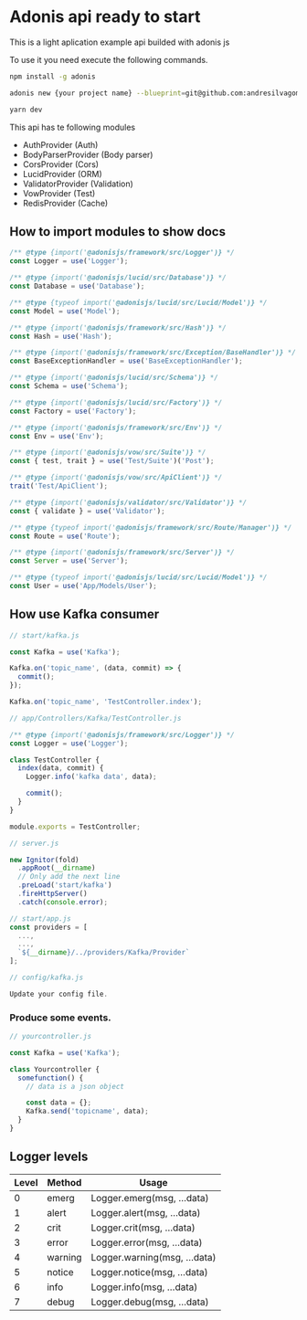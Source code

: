 # Adonis api ready to start

This is a light aplication example api builded with adonis js

To use it you need execute the following commands.

```sh
npm install -g adonis

adonis new {your project name} --blueprint=git@github.com:andresilvagomez/adonis-api-app.git

yarn dev
```

This api has te following modules

- AuthProvider (Auth)
- BodyParserProvider (Body parser)
- CorsProvider (Cors)
- LucidProvider (ORM)
- ValidatorProvider (Validation)
- VowProvider (Test)
- RedisProvider (Cache)

## How to import modules to show docs

```js
/** @type {import('@adonisjs/framework/src/Logger')} */
const Logger = use('Logger');

/** @type {import('@adonisjs/lucid/src/Database')} */
const Database = use('Database');

/** @type {typeof import('@adonisjs/lucid/src/Lucid/Model')} */
const Model = use('Model');

/** @type {import('@adonisjs/framework/src/Hash')} */
const Hash = use('Hash');

/** @type {import('@adonisjs/framework/src/Exception/BaseHandler')} */
const BaseExceptionHandler = use('BaseExceptionHandler');

/** @type {import('@adonisjs/lucid/src/Schema')} */
const Schema = use('Schema');

/** @type {import('@adonisjs/lucid/src/Factory')} */
const Factory = use('Factory');

/** @type {import('@adonisjs/framework/src/Env')} */
const Env = use('Env');

/** @type {import('@adonisjs/vow/src/Suite')} */
const { test, trait } = use('Test/Suite')('Post');

/** @type {import('@adonisjs/vow/src/ApiClient')} */
trait('Test/ApiClient');

/** @type {import('@adonisjs/validator/src/Validator')} */
const { validate } = use('Validator');

/** @type {typeof import('@adonisjs/framework/src/Route/Manager')} */
const Route = use('Route');

/** @type {import('@adonisjs/framework/src/Server')} */
const Server = use('Server');

/** @type {typeof import('@adonisjs/lucid/src/Lucid/Model')} */
const User = use('App/Models/User');
```

## How use Kafka consumer

```js
// start/kafka.js

const Kafka = use('Kafka');

Kafka.on('topic_name', (data, commit) => {
  commit();
});

Kafka.on('topic_name', 'TestController.index');
```

```js
// app/Controllers/Kafka/TestController.js

/** @type {import('@adonisjs/framework/src/Logger')} */
const Logger = use('Logger');

class TestController {
  index(data, commit) {
    Logger.info('kafka data', data);

    commit();
  }
}

module.exports = TestController;
```

```js
// server.js

new Ignitor(fold)
  .appRoot(__dirname)
  // Only add the next line
  .preLoad('start/kafka')
  .fireHttpServer()
  .catch(console.error);
```

```js
// start/app.js
const providers = [
  ...,
  ...,
  `${__dirname}/../providers/Kafka/Provider`
];
```

```js
// config/kafka.js

Update your config file.
```

### Produce some events.

```js
// yourcontroller.js

const Kafka = use('Kafka');

class Yourcontroller {
  somefunction() {
    // data is a json object

    const data = {};
    Kafka.send('topicname', data);
  }
}
```

## Logger levels

| Level | Method  | Usage                       |
| ----- | ------- | --------------------------- |
| 0     | emerg   | Logger.emerg(msg, …​data)   |
| 1     | alert   | Logger.alert(msg, …​data)   |
| 2     | crit    | Logger.crit(msg, …​data)    |
| 3     | error   | Logger.error(msg, …​data)   |
| 4     | warning | Logger.warning(msg, …​data) |
| 5     | notice  | Logger.notice(msg, …​data)  |
| 6     | info    | Logger.info(msg, …​data)    |
| 7     | debug   | Logger.debug(msg, …​data)   |
